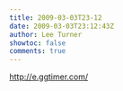 ```yaml
---
title: 2009-03-03T23-12
date: 2009-03-03T23:12:43Z
author: Lee Turner
showtoc: false
comments: true
---
```


http://e.ggtimer.com/

